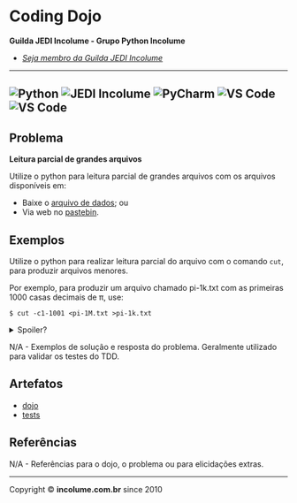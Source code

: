 # Coding Dojo

**Guilda JEDI Incolume - Grupo Python Incolume**

- _[Seja membro da Guilda JEDI Incolume](https://discord.gg/eBNamXVtBW)_

---
![Python](https://img.shields.io/badge/Python-512BD4?style=flat&logo=python&logoColor=yellow)
![JEDI Incolume](https://img.shields.io/badge/incolume-JEDI-blue?style=flat)
![PyCharm](https://img.shields.io/badge/PyCharm-AABBCC?style=flat)
![VS Code](https://img.shields.io/badge/VScode-AABBCC?style=flat&logo=visualstudiocode&logoColor=white)
![VS Code](https://img.shields.io/badge/CodeSpace-AABBCC?style=flat&logo=visualstudiocode&logoColor=white)
---

## Problema

**Leitura parcial de grandes arquivos**

Utilize o python para leitura parcial de grandes arquivos com os arquivos disponíveis em:

- Baixe o [arquivo de dados](https://osprogramadores.com/files/d11/pi-1M.tar.gz); ou 
- Via web no [pastebin](https://pastebin.com/raw/Ak8TCbJk).

## Exemplos

Utilize o python para realizar leitura parcial do arquivo com o comando  `cut`, para produzir arquivos menores. 

Por exemplo, para produzir um arquivo chamado pi-1k.txt com as primeiras 1000 casas decimais de π, use:

```shell
$ cut -c1-1001 <pi-1M.txt >pi-1k.txt
```

<details> 
  <summary>Spoiler?</summary> 
   Considerar em caso de fatoração:

    > modo pythônico
    > sem condicionais 
    > estruturas performáticas
    > redução de complexidade ciclomática 
    > análise assintótica de algoritmos (big O)

</details>

N/A - Exemplos de solução e resposta do problema. Geralmente utilizado para validar os testes do TDD.

## Artefatos

- [dojo](__init__.py)
- [tests](test_20250104.py)


## Referências

N/A - Referências para o dojo, o problema ou para elicidações extras.

---

Copyright &copy; **incolume.com.br** since 2010